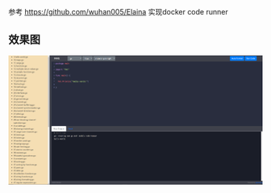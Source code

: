 参考 https://github.com/wuhan005/Elaina 实现docker code runner

## 效果图
![效果图1](https://github.com/jianchengwang/coderunner/raw/main//doc/assets/show1.png)
